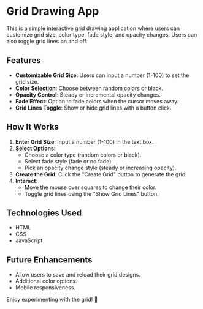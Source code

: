 # Grid Drawing App

This is a simple interactive grid drawing application where users can customize grid size, color type, fade style, and opacity changes. Users can also toggle grid lines on and off.

## Features
- **Customizable Grid Size**: Users can input a number (1-100) to set the grid size.
- **Color Selection**: Choose between random colors or black.
- **Opacity Control**: Steady or incremental opacity changes.
- **Fade Effect**: Option to fade colors when the cursor moves away.
- **Grid Lines Toggle**: Show or hide grid lines with a button click.

## How It Works
1. **Enter Grid Size**: Input a number (1-100) in the text box.
2. **Select Options**:
   - Choose a color type (random colors or black).
   - Select fade style (fade or no fade).
   - Pick an opacity change style (steady or increasing opacity).
3. **Create the Grid**: Click the "Create Grid" button to generate the grid.
4. **Interact**:
   - Move the mouse over squares to change their color.
   - Toggle grid lines using the "Show Grid Lines" button.

## Technologies Used
- HTML
- CSS
- JavaScript

## Future Enhancements
- Allow users to save and reload their grid designs.
- Additional color options.
- Mobile responsiveness.

Enjoy experimenting with the grid! 🎨

